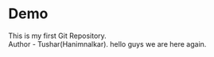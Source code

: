 # Demo
This is my first Git Repository.
<br>
Author - Tushar(Hanimnalkar).
hello guys we are here again.
